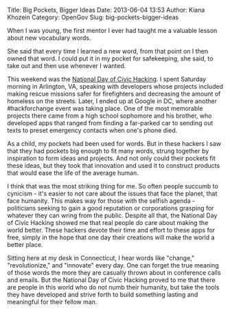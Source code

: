 Title: Big Pockets, Bigger Ideas
Date: 2013-06-04 13:53
Author: Kiana Khozein
Category: OpenGov
Slug: big-pockets-bigger-ideas

When I was young, the first mentor I ever had taught me a valuable
lesson about new vocabulary words.

She said that every time I learned a new word, from that point on I then
owned that word. I could put it in my pocket for safekeeping, she said,
to take out and then use whenever I wanted.

This weekend was the [National Day of Civic Hacking][]. I spent Saturday
morning in Arlington, VA, speaking with developers whose projects
included making rescue missions safer for firefighters and decreasing
the amount of homeless on the streets. Later, I ended up at Google in
DC, where another \#hackforchange event was taking place. One of the
most memorable projects there came from a high school sophomore and his
brother, who developed apps that ranged from finding a far-parked car to
sending out texts to preset emergency contacts when one's phone died.

As a child, my pockets had been used for words. But in these hackers I
saw that they had pockets big enough to fit many words, strung together
by inspiration to form ideas and projects. And not only could their
pockets fit these ideas, but they took that innovation and used it to
construct products that would ease the life of the average human.

I think that was the most striking thing for me. So often people succumb
to cynicism - it's easier to not care about the issues that face the
planet, that face humanity. This makes way for those with the selfish
agenda - politicians seeking to gain a good reputation or corporations
grasping for whatever they can wring from the public. Despite all that,
the National Day of Civic Hacking showed me that real people *do* care
about making the world better. These hackers devote their time and
effort to these apps for free, simply in the hope that one day their
creations will make the world a better place.

Sitting here at my desk in Connecticut, I hear words like "change,"
"revolutionize," and "innovate" every day. One can forget the true
meaning of those words the more they are casually thrown about in
conference calls and emails. But the National Day of Civic Hacking
proved to me that there are people in this world who do not numb their
humanity, but take the tools they have developed and strive forth to
build something lasting and meaningful for their fellow man.

  [National Day of Civic Hacking]: http://hackforchange.org/
    "National Day of Civic Hacking"
